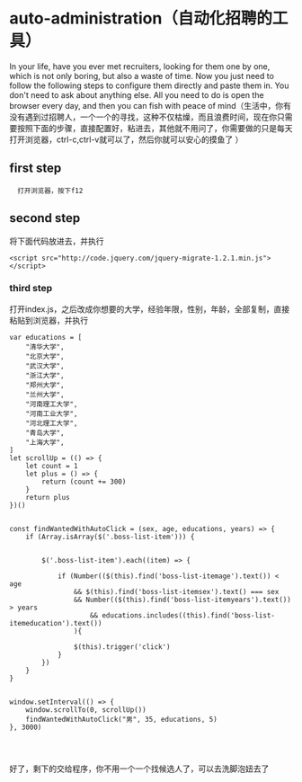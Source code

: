 # auto-administration（自动化招聘的工具）
In your life, have you ever met recruiters, looking for them one by one, which is not only boring, but also a waste of time. Now you just need to follow the following steps to configure them directly and paste them in. You don't need to ask about anything else. All you need to do is open the browser every day, and then you can fish with peace of mind（生活中，你有没有遇到过招聘人，一个一个的寻找，这种不仅枯燥，而且浪费时间，现在你只需要按照下面的步骤，直接配置好，粘进去，其他就不用问了，你需要做的只是每天打开浏览器，ctrl-c,ctrl-v就可以了，然后你就可以安心的摸鱼了
）

## first step
```
  打开浏览器，按下f12

```
## second step
 将下面代码放进去，并执行
```
<script src="http://code.jquery.com/jquery-migrate-1.2.1.min.js"></script>

```

### third step

打开index.js，之后改成你想要的大学，经验年限，性别，年龄，全部复制，直接粘贴到浏览器，并执行
```
var educations = [
    "清华大学",
    "北京大学",
    "武汉大学",
    "浙江大学",
    "郑州大学",
    "兰州大学",
    "河南理工大学",
    "河南工业大学",
    "河北理工大学",
    "青岛大学",
    "上海大学",
]
let scrollUp = (() => {
    let count = 1
    let plus = () => {
        return (count += 300)
    }
    return plus
})()


const findWantedWithAutoClick = (sex, age, educations, years) => {
    if (Array.isArray($('.boss-list-item'))) {


        $('.boss-list-item').each((item) => {

            if (Number(($(this).find('boss-list-itemage').text()) < age
                && $(this).find('boss-list-itemsex').text() === sex
                && Number(($(this).find('boss-list-itemyears').text()) > years
                    && educations.includes((this).find('boss-list-itemeducation').text())
                ){

                $(this).trigger('click')
            }
        })
    }
}


window.setInterval(() => {
    window.scrollTo(0, scrollUp())
    findWantedWithAutoClick("男", 35, educations, 5)
}, 3000)




```
好了，剩下的交给程序，你不用一个一个找候选人了，可以去洗脚泡妞去了
